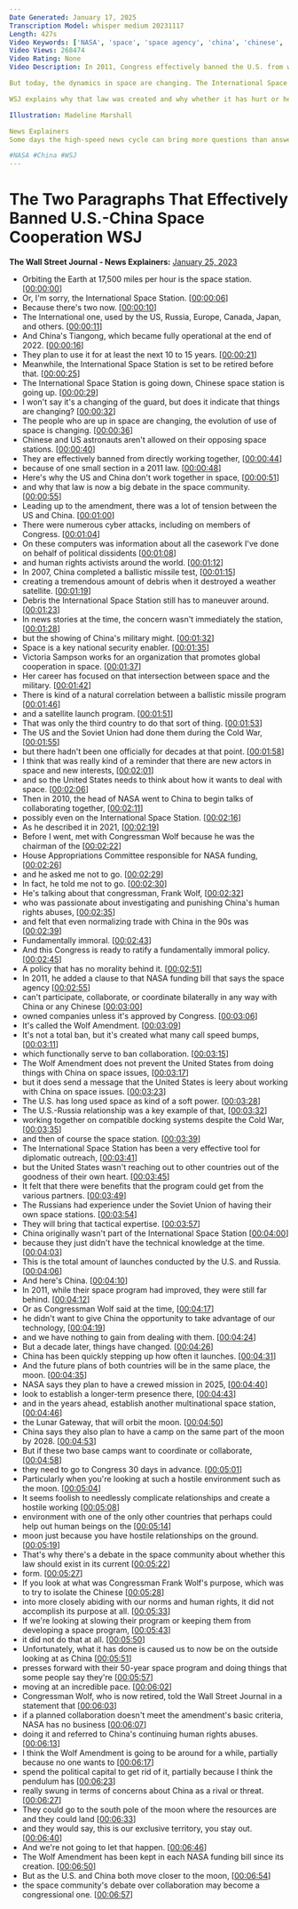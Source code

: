 ```yaml
---
Date Generated: January 17, 2025
Transcription Model: whisper medium 20231117
Length: 427s
Video Keywords: ['NASA', 'space', 'space agency', 'china', 'chinese', 'China National Space Administration', 'CNSA', 'iss', 'international space station', 'tiangong', 'astronauts', 'charlie bolden', 'victoria samson', 'secure world foundation', 'wolf amendment', 'frank wolf', 'congressman', 'human rights', 'cyberattacks', '2007 missile', 'why doesn’t US work with China', 'Why isn’t china allowed on the space station', 'artemis', 'moon', 'gateway', 'moon base', 'moon plans', 'nasa news', 'china news', 'china space agency', 'tiangong space station', 'wonews']
Video Views: 268474
Video Rating: None
Video Description: In 2011, Congress effectively banned the U.S. from working with China in space. The law is called the Wolf Amendment. Its goal was to prevent China and Chinese companies from stealing U.S. technology and also to put pressure on China over human rights abuses.

But today, the dynamics in space are changing. The International Space Station is set to retire in 2030. Meanwhile China’s space station, Tiangong, was just completed at the end of 2022. Both countries have plans to establish a presence on the same part of the moon in the next decade.

WSJ explains why that law was created and why whether it has hurt or helped the U.S. is a big debate in the space community.

Illustration: Madeline Marshall

News Explainers
Some days the high-speed news cycle can bring more questions than answers. WSJ’s news explainers break down the day's biggest stories into bite-size pieces to help you make sense of the news.

#NASA #China #WSJ
---
```


# The Two Paragraphs That Effectively Banned U.S.-China Space Cooperation  WSJ
**The Wall Street Journal - News Explainers:** [January 25, 2023](https://www.youtube.com/watch?v=4-mG-FZc0Wk)
*  Orbiting the Earth at 17,500 miles per hour is the space station. [[00:00:00](https://www.youtube.com/watch?v=4-mG-FZc0Wk&t=0.0s)]
*  Or, I'm sorry, the International Space Station. [[00:00:06](https://www.youtube.com/watch?v=4-mG-FZc0Wk&t=6.72s)]
*  Because there's two now. [[00:00:10](https://www.youtube.com/watch?v=4-mG-FZc0Wk&t=10.24s)]
*  The International one, used by the US, Russia, Europe, Canada, Japan, and others. [[00:00:11](https://www.youtube.com/watch?v=4-mG-FZc0Wk&t=11.92s)]
*  And China's Tiangong, which became fully operational at the end of 2022. [[00:00:16](https://www.youtube.com/watch?v=4-mG-FZc0Wk&t=16.72s)]
*  They plan to use it for at least the next 10 to 15 years. [[00:00:21](https://www.youtube.com/watch?v=4-mG-FZc0Wk&t=21.68s)]
*  Meanwhile, the International Space Station is set to be retired before that. [[00:00:25](https://www.youtube.com/watch?v=4-mG-FZc0Wk&t=25.36s)]
*  The International Space Station is going down, Chinese space station is going up. [[00:00:29](https://www.youtube.com/watch?v=4-mG-FZc0Wk&t=29.2s)]
*  I won't say it's a changing of the guard, but does it indicate that things are changing? [[00:00:32](https://www.youtube.com/watch?v=4-mG-FZc0Wk&t=32.56s)]
*  The people who are up in space are changing, the evolution of use of space is changing. [[00:00:36](https://www.youtube.com/watch?v=4-mG-FZc0Wk&t=36.160000000000004s)]
*  Chinese and US astronauts aren't allowed on their opposing space stations. [[00:00:40](https://www.youtube.com/watch?v=4-mG-FZc0Wk&t=40.96s)]
*  They are effectively banned from directly working together, [[00:00:44](https://www.youtube.com/watch?v=4-mG-FZc0Wk&t=44.96s)]
*  because of one small section in a 2011 law. [[00:00:48](https://www.youtube.com/watch?v=4-mG-FZc0Wk&t=48.0s)]
*  Here's why the US and China don't work together in space, [[00:00:51](https://www.youtube.com/watch?v=4-mG-FZc0Wk&t=51.6s)]
*  and why that law is now a big debate in the space community. [[00:00:55](https://www.youtube.com/watch?v=4-mG-FZc0Wk&t=55.040000000000006s)]
*  Leading up to the amendment, there was a lot of tension between the US and China. [[00:01:00](https://www.youtube.com/watch?v=4-mG-FZc0Wk&t=60.08s)]
*  There were numerous cyber attacks, including on members of Congress. [[00:01:04](https://www.youtube.com/watch?v=4-mG-FZc0Wk&t=64.64s)]
*  On these computers was information about all the casework I've done on behalf of political dissidents [[00:01:08](https://www.youtube.com/watch?v=4-mG-FZc0Wk&t=68.24s)]
*  and human rights activists around the world. [[00:01:12](https://www.youtube.com/watch?v=4-mG-FZc0Wk&t=72.8s)]
*  In 2007, China completed a ballistic missile test, [[00:01:15](https://www.youtube.com/watch?v=4-mG-FZc0Wk&t=75.84s)]
*  creating a tremendous amount of debris when it destroyed a weather satellite. [[00:01:19](https://www.youtube.com/watch?v=4-mG-FZc0Wk&t=79.44s)]
*  Debris the International Space Station still has to maneuver around. [[00:01:23](https://www.youtube.com/watch?v=4-mG-FZc0Wk&t=83.92s)]
*  In news stories at the time, the concern wasn't immediately the station, [[00:01:28](https://www.youtube.com/watch?v=4-mG-FZc0Wk&t=88.64s)]
*  but the showing of China's military might. [[00:01:32](https://www.youtube.com/watch?v=4-mG-FZc0Wk&t=92.64s)]
*  Space is a key national security enabler. [[00:01:35](https://www.youtube.com/watch?v=4-mG-FZc0Wk&t=95.28s)]
*  Victoria Sampson works for an organization that promotes global cooperation in space. [[00:01:37](https://www.youtube.com/watch?v=4-mG-FZc0Wk&t=97.92s)]
*  Her career has focused on that intersection between space and the military. [[00:01:42](https://www.youtube.com/watch?v=4-mG-FZc0Wk&t=102.80000000000001s)]
*  There is kind of a natural correlation between a ballistic missile program [[00:01:46](https://www.youtube.com/watch?v=4-mG-FZc0Wk&t=106.80000000000001s)]
*  and a satellite launch program. [[00:01:51](https://www.youtube.com/watch?v=4-mG-FZc0Wk&t=111.68s)]
*  That was only the third country to do that sort of thing. [[00:01:53](https://www.youtube.com/watch?v=4-mG-FZc0Wk&t=113.04s)]
*  The US and the Soviet Union had done them during the Cold War, [[00:01:55](https://www.youtube.com/watch?v=4-mG-FZc0Wk&t=115.36s)]
*  but there hadn't been one officially for decades at that point. [[00:01:58](https://www.youtube.com/watch?v=4-mG-FZc0Wk&t=118.16s)]
*  I think that was really kind of a reminder that there are new actors in space and new interests, [[00:02:01](https://www.youtube.com/watch?v=4-mG-FZc0Wk&t=121.92s)]
*  and so the United States needs to think about how it wants to deal with space. [[00:02:06](https://www.youtube.com/watch?v=4-mG-FZc0Wk&t=126.8s)]
*  Then in 2010, the head of NASA went to China to begin talks of collaborating together, [[00:02:11](https://www.youtube.com/watch?v=4-mG-FZc0Wk&t=131.28s)]
*  possibly even on the International Space Station. [[00:02:16](https://www.youtube.com/watch?v=4-mG-FZc0Wk&t=136.96s)]
*  As he described it in 2021, [[00:02:19](https://www.youtube.com/watch?v=4-mG-FZc0Wk&t=139.76s)]
*  Before I went, met with Congressman Wolf because he was the chairman of the [[00:02:22](https://www.youtube.com/watch?v=4-mG-FZc0Wk&t=142.0s)]
*  House Appropriations Committee responsible for NASA funding, [[00:02:26](https://www.youtube.com/watch?v=4-mG-FZc0Wk&t=146.4s)]
*  and he asked me not to go. [[00:02:29](https://www.youtube.com/watch?v=4-mG-FZc0Wk&t=149.52s)]
*  In fact, he told me not to go. [[00:02:30](https://www.youtube.com/watch?v=4-mG-FZc0Wk&t=150.88s)]
*  He's talking about that congressman, Frank Wolf, [[00:02:32](https://www.youtube.com/watch?v=4-mG-FZc0Wk&t=152.56s)]
*  who was passionate about investigating and punishing China's human rights abuses, [[00:02:35](https://www.youtube.com/watch?v=4-mG-FZc0Wk&t=155.44s)]
*  and felt that even normalizing trade with China in the 90s was [[00:02:39](https://www.youtube.com/watch?v=4-mG-FZc0Wk&t=159.76s)]
*  Fundamentally immoral. [[00:02:43](https://www.youtube.com/watch?v=4-mG-FZc0Wk&t=163.36s)]
*  And this Congress is ready to ratify a fundamentally immoral policy. [[00:02:45](https://www.youtube.com/watch?v=4-mG-FZc0Wk&t=165.84s)]
*  A policy that has no morality behind it. [[00:02:51](https://www.youtube.com/watch?v=4-mG-FZc0Wk&t=171.2s)]
*  In 2011, he added a clause to that NASA funding bill that says the space agency [[00:02:55](https://www.youtube.com/watch?v=4-mG-FZc0Wk&t=175.35999999999999s)]
*  can't participate, collaborate, or coordinate bilaterally in any way with China or any Chinese [[00:03:00](https://www.youtube.com/watch?v=4-mG-FZc0Wk&t=180.48s)]
*  owned companies unless it's approved by Congress. [[00:03:06](https://www.youtube.com/watch?v=4-mG-FZc0Wk&t=186.32s)]
*  It's called the Wolf Amendment. [[00:03:09](https://www.youtube.com/watch?v=4-mG-FZc0Wk&t=189.51999999999998s)]
*  It's not a total ban, but it's created what many call speed bumps, [[00:03:11](https://www.youtube.com/watch?v=4-mG-FZc0Wk&t=191.51999999999998s)]
*  which functionally serve to ban collaboration. [[00:03:15](https://www.youtube.com/watch?v=4-mG-FZc0Wk&t=195.12s)]
*  The Wolf Amendment does not prevent the United States from doing things with China on space issues, [[00:03:17](https://www.youtube.com/watch?v=4-mG-FZc0Wk&t=197.76s)]
*  but it does send a message that the United States is leery about working with China on space issues. [[00:03:23](https://www.youtube.com/watch?v=4-mG-FZc0Wk&t=203.2s)]
*  The U.S. has long used space as kind of a soft power. [[00:03:28](https://www.youtube.com/watch?v=4-mG-FZc0Wk&t=208.39999999999998s)]
*  The U.S.-Russia relationship was a key example of that, [[00:03:32](https://www.youtube.com/watch?v=4-mG-FZc0Wk&t=212.0s)]
*  working together on compatible docking systems despite the Cold War, [[00:03:35](https://www.youtube.com/watch?v=4-mG-FZc0Wk&t=215.35999999999999s)]
*  and then of course the space station. [[00:03:39](https://www.youtube.com/watch?v=4-mG-FZc0Wk&t=219.12s)]
*  The International Space Station has been a very effective tool for diplomatic outreach, [[00:03:41](https://www.youtube.com/watch?v=4-mG-FZc0Wk&t=221.28s)]
*  but the United States wasn't reaching out to other countries out of the goodness of their own heart. [[00:03:45](https://www.youtube.com/watch?v=4-mG-FZc0Wk&t=225.35999999999999s)]
*  It felt that there were benefits that the program could get from the various partners. [[00:03:49](https://www.youtube.com/watch?v=4-mG-FZc0Wk&t=229.2s)]
*  The Russians had experience under the Soviet Union of having their own space stations. [[00:03:54](https://www.youtube.com/watch?v=4-mG-FZc0Wk&t=234.24s)]
*  They will bring that tactical expertise. [[00:03:57](https://www.youtube.com/watch?v=4-mG-FZc0Wk&t=237.84s)]
*  China originally wasn't part of the International Space Station [[00:04:00](https://www.youtube.com/watch?v=4-mG-FZc0Wk&t=240.16s)]
*  because they just didn't have the technical knowledge at the time. [[00:04:03](https://www.youtube.com/watch?v=4-mG-FZc0Wk&t=243.28s)]
*  This is the total amount of launches conducted by the U.S. and Russia. [[00:04:06](https://www.youtube.com/watch?v=4-mG-FZc0Wk&t=246.48s)]
*  And here's China. [[00:04:10](https://www.youtube.com/watch?v=4-mG-FZc0Wk&t=250.8s)]
*  In 2011, while their space program had improved, they were still far behind. [[00:04:12](https://www.youtube.com/watch?v=4-mG-FZc0Wk&t=252.16s)]
*  Or as Congressman Wolf said at the time, [[00:04:17](https://www.youtube.com/watch?v=4-mG-FZc0Wk&t=257.36s)]
*  he didn't want to give China the opportunity to take advantage of our technology, [[00:04:19](https://www.youtube.com/watch?v=4-mG-FZc0Wk&t=259.6s)]
*  and we have nothing to gain from dealing with them. [[00:04:24](https://www.youtube.com/watch?v=4-mG-FZc0Wk&t=264.0s)]
*  But a decade later, things have changed. [[00:04:26](https://www.youtube.com/watch?v=4-mG-FZc0Wk&t=266.71999999999997s)]
*  China has been quickly stepping up how often it launches. [[00:04:31](https://www.youtube.com/watch?v=4-mG-FZc0Wk&t=271.92s)]
*  And the future plans of both countries will be in the same place, the moon. [[00:04:35](https://www.youtube.com/watch?v=4-mG-FZc0Wk&t=275.28s)]
*  NASA says they plan to have a crewed mission in 2025, [[00:04:40](https://www.youtube.com/watch?v=4-mG-FZc0Wk&t=280.08s)]
*  look to establish a longer-term presence there, [[00:04:43](https://www.youtube.com/watch?v=4-mG-FZc0Wk&t=283.67999999999995s)]
*  and in the years ahead, establish another multinational space station, [[00:04:46](https://www.youtube.com/watch?v=4-mG-FZc0Wk&t=286.4s)]
*  the Lunar Gateway, that will orbit the moon. [[00:04:50](https://www.youtube.com/watch?v=4-mG-FZc0Wk&t=290.55999999999995s)]
*  China says they also plan to have a camp on the same part of the moon by 2028. [[00:04:53](https://www.youtube.com/watch?v=4-mG-FZc0Wk&t=293.44s)]
*  But if these two base camps want to coordinate or collaborate, [[00:04:58](https://www.youtube.com/watch?v=4-mG-FZc0Wk&t=298.55999999999995s)]
*  they need to go to Congress 30 days in advance. [[00:05:01](https://www.youtube.com/watch?v=4-mG-FZc0Wk&t=301.91999999999996s)]
*  Particularly when you're looking at such a hostile environment such as the moon. [[00:05:04](https://www.youtube.com/watch?v=4-mG-FZc0Wk&t=304.88s)]
*  It seems foolish to needlessly complicate relationships and create a hostile working [[00:05:08](https://www.youtube.com/watch?v=4-mG-FZc0Wk&t=308.8s)]
*  environment with one of the only other countries that perhaps could help out human beings on the [[00:05:14](https://www.youtube.com/watch?v=4-mG-FZc0Wk&t=314.88000000000005s)]
*  moon just because you have hostile relationships on the ground. [[00:05:19](https://www.youtube.com/watch?v=4-mG-FZc0Wk&t=319.6s)]
*  That's why there's a debate in the space community about whether this law should exist in its current [[00:05:22](https://www.youtube.com/watch?v=4-mG-FZc0Wk&t=322.96000000000004s)]
*  form. [[00:05:27](https://www.youtube.com/watch?v=4-mG-FZc0Wk&t=327.68s)]
*  If you look at what was Congressman Frank Wolf's purpose, which was to try to isolate the Chinese [[00:05:28](https://www.youtube.com/watch?v=4-mG-FZc0Wk&t=328.24s)]
*  into more closely abiding with our norms and human rights, it did not accomplish its purpose at all. [[00:05:33](https://www.youtube.com/watch?v=4-mG-FZc0Wk&t=333.2s)]
*  If we're looking at slowing their program or keeping them from developing a space program, [[00:05:43](https://www.youtube.com/watch?v=4-mG-FZc0Wk&t=343.84s)]
*  it did not do that at all. [[00:05:50](https://www.youtube.com/watch?v=4-mG-FZc0Wk&t=350.0s)]
*  Unfortunately, what it has done is caused us to now be on the outside looking at as China [[00:05:51](https://www.youtube.com/watch?v=4-mG-FZc0Wk&t=351.52s)]
*  presses forward with their 50-year space program and doing things that some people say they're [[00:05:57](https://www.youtube.com/watch?v=4-mG-FZc0Wk&t=357.28s)]
*  moving at an incredible pace. [[00:06:02](https://www.youtube.com/watch?v=4-mG-FZc0Wk&t=362.0s)]
*  Congressman Wolf, who is now retired, told the Wall Street Journal in a statement that [[00:06:03](https://www.youtube.com/watch?v=4-mG-FZc0Wk&t=363.68s)]
*  if a planned collaboration doesn't meet the amendment's basic criteria, NASA has no business [[00:06:07](https://www.youtube.com/watch?v=4-mG-FZc0Wk&t=367.84s)]
*  doing it and referred to China's continuing human rights abuses. [[00:06:13](https://www.youtube.com/watch?v=4-mG-FZc0Wk&t=373.2s)]
*  I think the Wolf Amendment is going to be around for a while, partially because no one wants to [[00:06:17](https://www.youtube.com/watch?v=4-mG-FZc0Wk&t=377.52s)]
*  spend the political capital to get rid of it, partially because I think the pendulum has [[00:06:23](https://www.youtube.com/watch?v=4-mG-FZc0Wk&t=383.36s)]
*  really swung in terms of concerns about China as a rival or threat. [[00:06:27](https://www.youtube.com/watch?v=4-mG-FZc0Wk&t=387.52s)]
*  They could go to the south pole of the moon where the resources are and they could land [[00:06:33](https://www.youtube.com/watch?v=4-mG-FZc0Wk&t=393.35999999999996s)]
*  and they would say, this is our exclusive territory, you stay out. [[00:06:40](https://www.youtube.com/watch?v=4-mG-FZc0Wk&t=400.64s)]
*  And we're not going to let that happen. [[00:06:46](https://www.youtube.com/watch?v=4-mG-FZc0Wk&t=406.08s)]
*  The Wolf Amendment has been kept in each NASA funding bill since its creation. [[00:06:50](https://www.youtube.com/watch?v=4-mG-FZc0Wk&t=410.32s)]
*  But as the U.S. and China both move closer to the moon, [[00:06:54](https://www.youtube.com/watch?v=4-mG-FZc0Wk&t=414.8s)]
*  the space community's debate over collaboration may become a congressional one. [[00:06:57](https://www.youtube.com/watch?v=4-mG-FZc0Wk&t=417.92s)]
